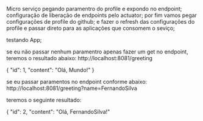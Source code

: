 Micro serviço 
pegando paramentro do profile e expondo no endpoint;
configuração de liberação de endpoints pelo actuator;
por fim vamos pegar configurações de profile do github;
e fazer o refresh das configurações do profile e passar direto para as aplicações que consomem o seviço;

testando App;

se eu não passar nenhum paramentro apenas fazer um get no endpoint, teremos o resultado abaixo:
http://localhost:8081/greeting

{
"id": 1,
"content": "Olá, Mundo!"
}


se eu passar paramentos no endpoint conforme abaixo:
http://localhost:8081/greeting?name=FernandoSilva

teremos o seguinte resultado:

{
"id": 2,
"content": "Olá, FernandoSilva!"
